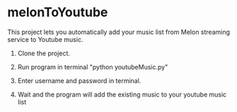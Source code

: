 # melonToYoutube

This project lets you automatically add your music list from Melon streaming service to Youtube music.


1. Clone the project.

2. Run program in terminal "python youtubeMusic.py"

3. Enter username and password in terminal.

4. Wait and the program will add the existing music to your youtube music list
